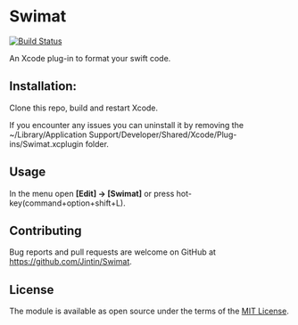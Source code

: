 # Swimat

[![Build Status](https://travis-ci.org/Jintin/Swimat.svg?branch=master)](https://travis-ci.org/Jintin/Swimat)


An Xcode plug-in to format your swift code.

## Installation:

Clone this repo, build and restart Xcode.

If you encounter any issues you can uninstall it by removing the ~/Library/Application Support/Developer/Shared/Xcode/Plug-ins/Swimat.xcplugin folder.

## Usage

In the menu open **[Edit] -> [Swimat]** or press hot-key(command+option+shift+L).

## Contributing

Bug reports and pull requests are welcome on GitHub at https://github.com/Jintin/Swimat.

## License

The module is available as open source under the terms of the [MIT License](http://opensource.org/licenses/MIT).
